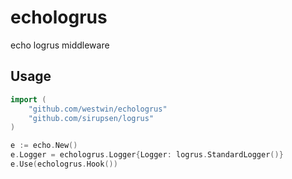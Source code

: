 # echologrus

echo logrus middleware

## Usage

```go
import (
    "github.com/westwin/echologrus"
  	"github.com/sirupsen/logrus"
)

e := echo.New()
e.Logger = echologrus.Logger{Logger: logrus.StandardLogger()}
e.Use(echologrus.Hook())
```
